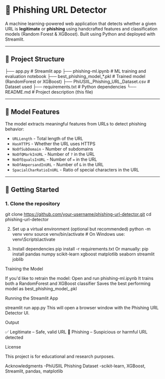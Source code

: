 
# 🔐 Phishing URL Detector

A machine learning-powered web application that detects whether a given URL is **legitimate** or **phishing** using handcrafted features and classification models (Random Forest & XGBoost). Built using Python and deployed with Streamlit.

---

## 📂 Project Structure

├── app.py # Streamlit app 
├── phishing-ml.ipynb # ML training and evaluation notebook 
├── best_phishing_model_*.pkl # Trained model (RandomForest or XGBoost) 
├── PhiUSIIL_Phishing_URL_Dataset.csv # Dataset used 
├── requirements.txt # Python dependencies 
└── README.md # Project description (this file)



---

## 🧠 Model Features

The model extracts meaningful features from URLs to detect phishing behavior:

- `URLLength` - Total length of the URL
- `HasHTTPS` - Whether the URL uses HTTPS
- `NoOfSubDomain` - Number of subdomains
- `NoOfQMarkInURL` - Number of `?` in the URL
- `NoOfEqualsInURL` - Number of `=` in the URL
- `NoOfAmpersandInURL` - Number of `&` in the URL
- `SpacialCharRatioInURL` - Ratio of special characters in the URL

---

## 🚀 Getting Started

### 1. Clone the repository


git clone https://github.com/your-username/phishing-url-detector.git
cd phishing-url-detector

2. Set up a virtual environment (optional but recommended)
python -m venv venv
source venv/bin/activate  # On Windows use: venv\Scripts\activate

3. Install dependencies
pip install -r requirements.txt
Or manually:
pip install pandas numpy scikit-learn xgboost matplotlib seaborn streamlit joblib


Training the Model

If you'd like to retrain the model:
Open and run phishing-ml.ipynb
It trains both a RandomForest and XGBoost classifier
Saves the best performing model as best_phishing_model_<model>.pkl

Running the Streamlit App

streamlit run app.py
This will open a browser window with the Phishing URL Detector UI.


Output

✅ Legitimate – Safe, valid URL
🚨 Phishing – Suspicious or harmful URL detected



 License

This project is for educational and research purposes.




Acknowledgments
-PhiUSIIL Phishing Dataset
-scikit-learn, XGBoost, Streamlit, pandas, matplotlib